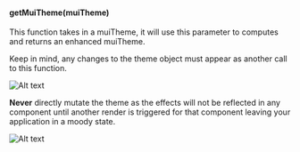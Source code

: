 #### getMuiTheme(muiTheme)

This function takes in a muiTheme, it will use this parameter to computes and returns an enhanced muiTheme.

Keep in mind, any changes to the theme object must appear as another call
to this function.

![Alt text](image/block1.jpg "Optional title")

**Never** directly mutate the theme as the effects will not be reflected in any component
until another render is triggered for that component leaving your application
in a moody state.

![Alt text](image/block2.jpg "Optional title")